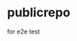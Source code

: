 # publicrepo
for e2e test





















































































































































































































































































































































































































































































































































































































































































































































































































































































































































































































































































































































































































































































































































































































































































































































































































































































































































































































































































































































































































































































































































































































































































































































































































































































































































































































































































































































































































































































































































































































































































































































































































































































































































































































































































































































































































































































































































































































































































































































































































































































































































































































































































































